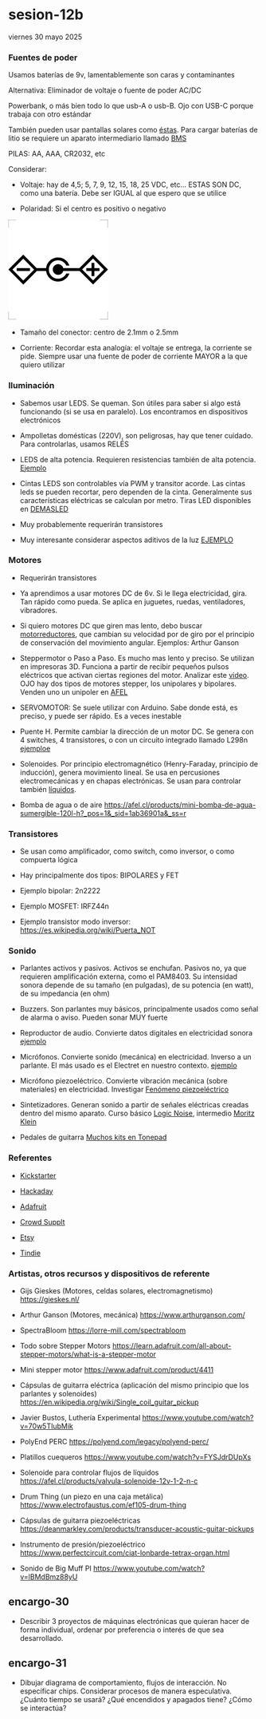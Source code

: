 # sesion-12b

viernes 30 mayo 2025

### Fuentes de poder

Usamos baterías de 9v, lamentablemente son caras y contaminantes

Alternativa: Eliminador de voltaje o fuente de poder AC/DC

Powerbank, o más bien todo lo que usb-A o usb-B. Ojo con USB-C porque trabaja con otro estándar

También pueden usar pantallas solares como [éstas](https://listado.mercadolibre.cl/mini-panel-solar#D[A:mini%20panel%20solar]). Para cargar baterías de litio se requiere un aparato intermediario llamado [BMS](https://afel.cl/collections/cargador-balanceador) 

PILAS: AA, AAA, CR2032, etc

Considerar: 

- Voltaje: hay de 4,5; 5, 7, 9, 12, 15, 18, 25 VDC, etc... ESTAS SON DC, como una batería. Debe ser IGUAL al que espero que se utilice

- Polaridad: Si el centro es positivo o negativo

![dcsymbol](./archivos/dcsymbol.png)

- Tamaño del conector: centro de 2.1mm o 2.5mm

- Corriente: Recordar esta analogía: el voltaje se entrega, la corriente se pide. Siempre usar una fuente de poder de corriente MAYOR a la que quiero utilizar

### Iluminación

- Sabemos usar LEDS. Se queman. Son útiles para saber si algo está funcionando (si se usa en paralelo). Los encontramos en dispositivos electrónicos

- Ampolletas domésticas (220V), son peligrosas, hay que tener cuidado. Para controlarlas, usamos RELÉS

- LEDS de alta potencia. Requieren resistencias también de alta potencia. [Ejemplo](https://articulo.mercadolibre.cl/MLC-563818414-pack-10-led-high-power-3w-blanco-frio-sin-base-max--_JM)

- Cintas LEDS son controlables vía PWM y transitor acorde. Las cintas leds se pueden recortar, pero dependen de la cinta. Generalmente sus características eléctricas se calculan por metro. Tiras LED disponibles en [DEMASLED](https://www.demasled.cl/cintas-led)

- Muy probablemente requerirán transistores

- Muy interesante considerar aspectos aditivos de la luz [EJEMPLO](https://lorre-mill.com/spectrabloom)

### Motores

- Requerirán transistores

- Ya aprendimos a usar motores DC de 6v. Si le llega electricidad, gira. Tan rápido como pueda. Se aplica en juguetes, ruedas, ventiladores, vibradores.

- Si quiero motores DC que giren mas lento, debo buscar [motorreductores](https://afel.cl/collections/motorreductores), que cambian su velocidad por de giro por el principio de conservación del movimiento angular. Ejemplos: Arthur Ganson

- Steppermotor o Paso a Paso. Es mucho mas lento y preciso. Se utilizan en impresoras 3D. Funciona a partir de recibir pequeños pulsos eléctricos que activan ciertas regiones del motor. Analizar este [video](https://www.youtube.com/watch?v=Vc2XRVJ9n1o). OJO hay dos tipos de motores stepper, los unipolares y bipolares. Venden uno un unipoler en [AFEL](https://afel.cl/products/mini-motor-paso-a-paso-driver-board-uln2003?_pos=2&_psq=motor&_ss=e&_v=1.0)

- SERVOMOTOR: Se suele utilizar con Arduino. Sabe donde está, es preciso, y puede ser rápido. Es a veces inestable

- Puente H. Permite cambiar la dirección de un motor DC. Se genera con 4 switches, 4 transistores, o con un circuito integrado llamado L298n [ejemploe](https://mcielectronics.cl/shop/product/controlador-de-motores-puente-h-l298n-25508/)

- Solenoides. Por principio electromagnético (Henry-Faraday, principio de inducción), genera movimiento lineal. Se usa en percusiones electromecánicas y en chapas electrónicas. Se usan para controlar también [líquidos](https://afel.cl/products/valvula-solenoide-12v-1-2-n-c).

- Bomba de agua o de aire https://afel.cl/products/mini-bomba-de-agua-sumergible-120l-h?_pos=1&_sid=1ab36901a&_ss=r

### Transistores

- Se usan como amplificador, como switch, como inversor, o como compuerta lógica

- Hay principalmente dos tipos: BIPOLARES y FET

- Ejemplo bipolar: 2n2222

- Ejemplo MOSFET: IRFZ44n

- Ejemplo transistor modo inversor: https://es.wikipedia.org/wiki/Puerta_NOT

### Sonido

- Parlantes activos y pasivos. Activos se enchufan. Pasivos no, ya que requieren amplificación externa, como el PAM8403. Su intensidad sonora depende de su tamaño (en pulgadas), de su potencia (en watt), de su impedancia (en ohm)

- Buzzers. Son parlantes muy básicos, principalmente usados como señal de alarma o aviso. Pueden sonar MUY fuerte

- Reproductor de audio. Convierte datos digitales en electricidad sonora [ejemplo](https://afel.cl/products/modulo-reproductor-mp3-con-lector-micro-sd-y-usb?_pos=4&_sid=7d96bb1d9&_ss=r)

- Micrófonos. Convierte sonido (mecánica) en electricidad. Inverso a un parlante. El más usado es el Electret en nuestro contexto. [ejemplo](https://altronics.cl/microfono-electret-max4466)

- Micrófono piezoeléctrico. Convierte vibración mecánica (sobre materiales) en electricidad. Investigar [Fenómeno piezoeléctrico](https://es.wikipedia.org/wiki/Piezoelectricidad)

- Sintetizadores. Generan sonido a partir de señales eléctricas creadas dentro del mismo aparato. Curso básico [Logic Noise](https://hackaday.com/2015/02/04/logic-noise-sweet-sweet-oscillator-sounds/), intermedio [Moritz Klein](https://www.youtube.com/watch?v=Xbl1xwFR3eg)

- Pedales de guitarra [Muchos kits en Tonepad](http://www.tonepad.com/projects.asp?projectType=fx)

### Referentes

- [Kickstarter](https://www.kickstarter.com/)

- [Hackaday](https://hackaday.com/)

- [Adafruit](https://www.adafruit.com/)

- [Crowd Supplt](https://www.crowdsupply.com/)

- [Etsy](https://www.etsy.com/search?q=synth&ref=search_bar)

- [Tindie](https://www.tindie.com/)

### Artistas, otros recursos y dispositivos de referente

- Gijs Gieskes (Motores, celdas solares, electromagnetismo) <https://gieskes.nl/>

- Arthur Ganson (Motores, mecánica) <https://www.arthurganson.com/>

- SpectraBloom <https://lorre-mill.com/spectrabloom>

- Todo sobre Stepper Motors <https://learn.adafruit.com/all-about-stepper-motors/what-is-a-stepper-motor>

- Mini stepper motor <https://www.adafruit.com/product/4411>

- Cápsulas de guitarra eléctrica (aplicación del mismo principio que los parlantes y solenoides) <https://en.wikipedia.org/wiki/Single_coil_guitar_pickup>

- Javier Bustos, Luthería Experimental <https://www.youtube.com/watch?v=70w5TIubMik>

- PolyEnd PERC <https://polyend.com/legacy/polyend-perc/>

- Platillos cuequeros <https://www.youtube.com/watch?v=FYSJdrDUpXs>

- Solenoide para controlar flujos de líquidos <https://afel.cl/products/valvula-solenoide-12v-1-2-n-c>

- Drum Thing (un piezo en una caja metálica) <https://www.electrofaustus.com/ef105-drum-thing>

- Cápsulas de guitarra piezoeléctricas <https://deanmarkley.com/products/transducer-acoustic-guitar-pickups>

- Instrumento de presión/piezoeléctrico <https://www.perfectcircuit.com/ciat-lonbarde-tetrax-organ.html>

- Sonido de Big Muff PI <https://www.youtube.com/watch?v=lBMdBmz88yU>

## encargo-30

- Describir 3 proyectos de máquinas electrónicas que quieran hacer de forma individual, ordenar por preferencia o interés de que sea desarrollado. 


## encargo-31

- Dibujar diagrama de comportamiento, flujos de interacción. No específicar chips. Considerar procesos de manera especulativa. ¿Cuánto tiempo se usará? ¿Qué encendidos y apagados tiene? ¿Cómo se interactúa?